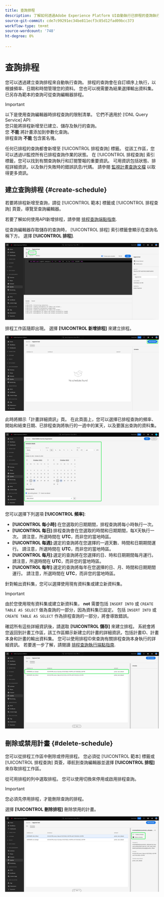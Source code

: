```yaml
---
title: 查詢排程
description: 了解如何透過Adobe Experience Platform UI自動執行已排程的查詢執行、刪除或停用查詢排程，以及運用可用的排程選項。
source-git-commit: cde7c99291ec34be811ecf3c85d12fad09bcc373
workflow-type: tm+mt
source-wordcount: '748'
ht-degree: 0%

---
```


# 查詢排程

您可以透過建立查詢排程來自動執行查詢。 排程的查詢會在自訂順序上執行，以根據頻率、日期和時間管理您的資料。 您也可以視需要為結果選擇輸出資料集。 已另存為範本的查詢可從查詢編輯器排程。

>[!IMPORTANT]
>
>以下是使用查詢編輯器時排程查詢的限制清單。 它們不適用於 [!DNL Query Service] API:<br/>您只能將排程新增至已建立、儲存及執行的查詢。<br/>您 **不能** 將計畫添加到參數化查詢。<br/>排程查詢 **不能** 包含匿名塊。

任何已排程的查詢都會新增至 [!UICONTROL 排程查詢] 標籤。 從該工作區，您可以透過UI監控所有已排程查詢作業的狀態。 在 [!UICONTROL 排程查詢] 索引標籤，您可以找到有關查詢執行和訂閱警報的重要資訊。 可用資訊包括狀態、排程詳細資訊，以及執行失敗時的錯誤訊息/代碼。 請參閱 [監視計畫查詢文檔](./monitor-queries.md) 以取得更多資訊。

## 建立查詢排程 {#create-schedule}

若要將排程新增至查詢，請從 [!UICONTROL 範本] 標籤或 [!UICONTROL 排程查詢] 頁簽，導覽至查詢編輯器。

若要了解如何使用API新增排程，請參閱 [排程查詢端點指南](../api/scheduled-queries.md).

從查詢編輯器存取儲存的查詢時， [!UICONTROL 排程] 索引標籤會顯示在查詢名稱下方。 選擇 **[!UICONTROL 排程]**.

![突出顯示「調度」頁簽的查詢編輯器。](../images/ui/query-schedules/schedules-tab.png)

排程工作區隨即出現。 選擇 **[!UICONTROL 新增排程]** 來建立排程。

![查詢編輯器排程工作區中，已反白顯示新增排程。](../images/ui/query-schedules/add-schedule.png)

此時將顯示「計畫詳細資訊」頁。 在此頁面上，您可以選擇已排程查詢的頻率、開始和結束日期、已排程查詢將執行的一週中的某天，以及要匯出查詢的資料集。

![「計畫詳細資訊」面板突出顯示。](../images/ui/query-schedules/schedule-details.png)

您可以選擇下列選項 **[!UICONTROL 頻率]**:

- **[!UICONTROL 每小時]**:在您選取的日期期間，排程查詢將每小時執行一次。
- **[!UICONTROL 每日]**:排程查詢會在您選取的時間和日期期間，每X天執行一次。 請注意，所選時間在 **UTC**，而非您的當地時區。
- **[!UICONTROL 每週]**:選定的查詢將在您選擇的一週天數、時間和日期期間運行。 請注意，所選時間在 **UTC**，而非您的當地時區。
- **[!UICONTROL 每月]**:選定的查詢將在您選擇的日、時和日期期間每月運行。 請注意，所選時間在 **UTC**，而非您的當地時區。
- **[!UICONTROL 每年]**:選定的查詢將每年在您選擇的日、月、時間和日期期間運行。 請注意，所選時間在 **UTC**，而非您的當地時區。

針對輸出資料集，您可以選擇使用現有資料集或建立新資料集。

>[!IMPORTANT]
>
> 由於您使用現有資料集或建立新資料集， **not** 需要包括 `INSERT INTO` 或 `CREATE TABLE AS SELECT` 做為查詢的一部分，因為資料集已設定。 包括 `INSERT INTO` 或 `CREATE TABLE AS SELECT` 作為排程查詢的一部分，將會導致錯誤。

確認所有這些詳細資訊後，請選取 **[!UICONTROL 儲存]** 來建立排程。 系統會將您返回到計畫工作區，該工作區顯示新建立的計畫的詳細資訊，包括計畫ID、計畫本身和計畫的輸出資料集。 您可以使用排程ID來查詢有關排程查詢本身執行的詳細資訊。 若要進一步了解，請閱讀 [排程查詢執行端點指南](../api/runs-scheduled-queries.md).

![重新建立的排程會反白顯示排程工作區。](../images/ui/query-schedules/schedules-workspace.png)

## 刪除或禁用計畫 {#delete-schedule}

您可以從排程工作區中刪除或停用排程。 您必須從 [!UICONTROL 範本] 標籤或 [!UICONTROL 排程查詢] 頁簽，導航到查詢編輯器並選擇 **[!UICONTROL 排程]** 來存取排程工作區。

從可用排程的列中選取排程。 您可以使用切換來停用或啟用排程查詢。

>[!IMPORTANT]
>
>您必須先停用排程，才能刪除查詢的排程。

選擇 **[!UICONTROL 刪除排程]** 刪除禁用的計畫。

![會反白顯示「停用排程」和「刪除排程」的排程工作區。](../images/ui/query-schedules/delete-schedule.png)


